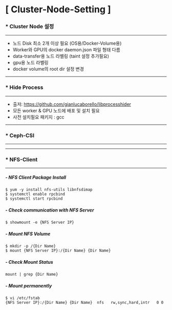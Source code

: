 # [ Cluster-Node-Setting ]

### * Cluster Node 설정
---
- 노드 Disk 최소 2개 이상 필요 (OS용/Docker-Volume용)
- Worker와 GPU의 docker daemon.json 파일 형태 다름
- data-transfer용 노드 라벨링 (taint 설정 추가필요)
- gpu용 노드 라벨링
- docker volume의 root dir 설정 변경
---
### * Hide Process 
---
- 출저: https://github.com/gianlucaborello/libprocesshider
- 모든 worker & GPU 노드에 배포 및 설치 필요
- 사전 설치필요 패키지 : gcc
---
### * Ceph-CSI
---

---
### * NFS-Client
---
##### - NFS Client Package Install
```
$ yum -y install nfs-utils libnfsdimap
$ systemctl enable rpcbind
$ systemctl start rpcbind
```
##### - Check communication with NFS Server 
```
$ showmount -e {NFS Server IP}
```
##### - Mount NFS Volume
```
$ mkdir -p /{Dir Name}
$ mount {NFS Server IP}:/{Dir Name} {Dir Name}
```
##### - Check Mount Status
```
mount | grep {Dir Name}
```
##### - Mount permanently
```
$ vi /etc/fstab
{NFS Server IP}:/{Dir Name} {Dir Name}  nfs   rw,sync,hard,intr   0 0
```

